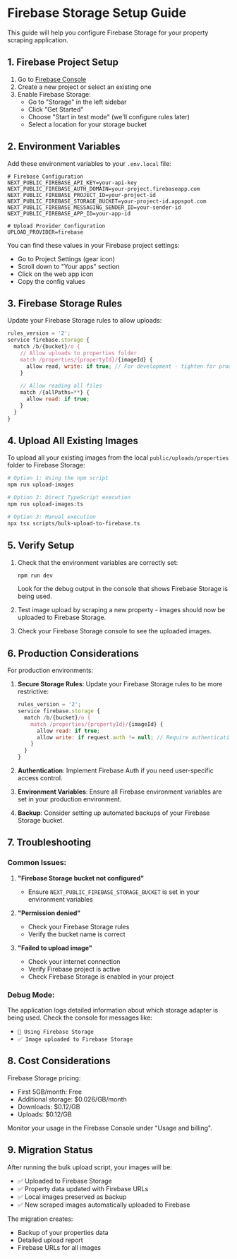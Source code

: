 # Firebase Storage Setup Guide

This guide will help you configure Firebase Storage for your property scraping application.

## 1. Firebase Project Setup

1. Go to [Firebase Console](https://console.firebase.google.com/)
2. Create a new project or select an existing one
3. Enable Firebase Storage:
   - Go to "Storage" in the left sidebar
   - Click "Get Started"
   - Choose "Start in test mode" (we'll configure rules later)
   - Select a location for your storage bucket

## 2. Environment Variables

Add these environment variables to your `.env.local` file:

```env
# Firebase Configuration
NEXT_PUBLIC_FIREBASE_API_KEY=your-api-key
NEXT_PUBLIC_FIREBASE_AUTH_DOMAIN=your-project.firebaseapp.com
NEXT_PUBLIC_FIREBASE_PROJECT_ID=your-project-id
NEXT_PUBLIC_FIREBASE_STORAGE_BUCKET=your-project-id.appspot.com
NEXT_PUBLIC_FIREBASE_MESSAGING_SENDER_ID=your-sender-id
NEXT_PUBLIC_FIREBASE_APP_ID=your-app-id

# Upload Provider Configuration
UPLOAD_PROVIDER=firebase
```

You can find these values in your Firebase project settings:
- Go to Project Settings (gear icon)
- Scroll down to "Your apps" section
- Click on the web app icon
- Copy the config values

## 3. Firebase Storage Rules

Update your Firebase Storage rules to allow uploads:

```javascript
rules_version = '2';
service firebase.storage {
  match /b/{bucket}/o {
    // Allow uploads to properties folder
    match /properties/{propertyId}/{imageId} {
      allow read, write: if true; // For development - tighten for production
    }
    
    // Allow reading all files
    match /{allPaths=**} {
      allow read: if true;
    }
  }
}
```

## 4. Upload All Existing Images

To upload all your existing images from the local `public/uploads/properties` folder to Firebase Storage:

```bash
# Option 1: Using the npm script
npm run upload-images

# Option 2: Direct TypeScript execution
npm run upload-images:ts

# Option 3: Manual execution
npx tsx scripts/bulk-upload-to-firebase.ts
```

## 5. Verify Setup

1. Check that the environment variables are correctly set:
   ```bash
   npm run dev
   ```
   Look for the debug output in the console that shows Firebase Storage is being used.

2. Test image upload by scraping a new property - images should now be uploaded to Firebase Storage.

3. Check your Firebase Storage console to see the uploaded images.

## 6. Production Considerations

For production environments:

1. **Secure Storage Rules**: Update your Firebase Storage rules to be more restrictive:
   ```javascript
   rules_version = '2';
   service firebase.storage {
     match /b/{bucket}/o {
       match /properties/{propertyId}/{imageId} {
         allow read: if true;
         allow write: if request.auth != null; // Require authentication
       }
     }
   }
   ```

2. **Authentication**: Implement Firebase Auth if you need user-specific access control.

3. **Environment Variables**: Ensure all Firebase environment variables are set in your production environment.

4. **Backup**: Consider setting up automated backups of your Firebase Storage bucket.

## 7. Troubleshooting

### Common Issues:

1. **"Firebase Storage bucket not configured"**
   - Ensure `NEXT_PUBLIC_FIREBASE_STORAGE_BUCKET` is set in your environment variables

2. **"Permission denied"**
   - Check your Firebase Storage rules
   - Verify the bucket name is correct

3. **"Failed to upload image"**
   - Check your internet connection
   - Verify Firebase project is active
   - Check Firebase Storage is enabled in your project

### Debug Mode:

The application logs detailed information about which storage adapter is being used. Check the console for messages like:
- `📸 Using Firebase Storage`
- `✅ Image uploaded to Firebase Storage`

## 8. Cost Considerations

Firebase Storage pricing:
- First 5GB/month: Free
- Additional storage: $0.026/GB/month
- Downloads: $0.12/GB
- Uploads: $0.12/GB

Monitor your usage in the Firebase Console under "Usage and billing".

## 9. Migration Status

After running the bulk upload script, your images will be:
- ✅ Uploaded to Firebase Storage
- ✅ Property data updated with Firebase URLs
- ✅ Local images preserved as backup
- ✅ New scraped images automatically uploaded to Firebase

The migration creates:
- Backup of your properties data
- Detailed upload report
- Firebase URLs for all images
